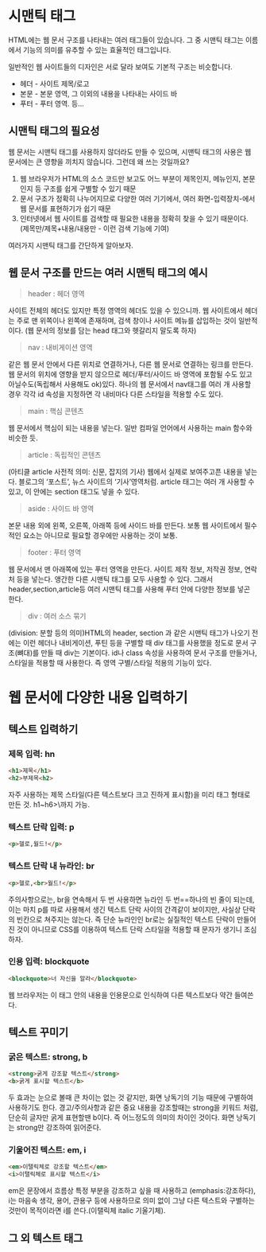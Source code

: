 # 시맨틱 태그

HTML에는 웹 문서 구조를 나타내는 여러 태그들이 있습니다. 그 중 시맨틱 태그는 이름에서 기능의 의미를 유추할 수 있는 효율적인 태그입니다.

일반적인 웹 사이트들의 디자인은 서로 달라 보여도 기본적 구조는 비슷합니다.

- 헤더 - 사이트 제목/로고
- 본문 - 본문 영역, 그 이외의 내용을 나타내는 사이드 바
- 푸터 - 푸터 영역. 등...

## 시맨틱 태그의 필요성

웹 문서는 시맨틱 태그를 사용하지 않더라도 만들 수 있으며, 시맨틱 태그의 사용은 웹 문서에는 큰 영향을 끼치지 않습니다. 그런데 왜 쓰는 것일까요?

1. 웹 브라우저가 HTML의 소스 코드만 보고도 어느 부분이 제목인지, 메뉴인지, 본문인지 등 구조를 쉽게 구별할 수 있기 때문
2. 문서 구조가 정확히 나누어지므로 다양한 여러 기기에서, 여러 화면-입력장치-에서 웹 문서를 표현하기가 쉽기 때문
3. 인터넷에서 웹 사이트를 검색할 때 필요한 내용을 정확히 찾을 수 있기 때문이다. (제목만/제목+내용/내용만 - 이런 검색 기능에 기여)

여러가지 시맨틱 태그를 간단하게 알아보자.

## 웹 문서 구조를 만드는 여러 시맨틱 태그의 예시

>header : 헤더 영역

사이트 전체의 헤더도 있지만 특정 영역의 헤더도 있을 수 있으니까. 웹 사이트에서 헤더는 주로 맨 위쪽이나 왼쪽에 존재하며, 검색 창이나 사이트 메뉴를 삽입하는 것이 일반적이다. (웹 문서의 정보를 담는 head 태그와 헷갈리지 말도록 하자)

> nav : 내비게이션 영역

같은 웹 문서 안에서 다른 위치로 연결하거나, 다른 웹 문서로 연결하는 링크를 만든다.  웹 문서의 위치에 영향을 받지 않으므로 헤더/푸터/사이드 바 영역에 포함될 수도 있고 아닐수도(독립해서 사용해도 ok)있다.  하나의 웹 문서에서 nav태그를 여러 개 사용할 경우 각각 id 속성을 지정하면 각 내비마다 다른 스타일을 적용할 수도 있다. 

> main : 핵심 콘텐츠

웹 문서에서 핵심이 되는 내용을 넣는다. 일반 컴파일 언어에서 사용하는 main 함수와 비슷한 듯.

> article : 독립적인 콘텐츠

(아티클 article 사전적 의미: 신문, 잡지의 기사) 웹에서 실제로 보여주고픈 내용을 넣는다. 블로그의 ‘포스트’, 뉴스 사이트의 ‘기사’영역처럼. article 태그는 여러 개 사용할 수 있고, 이 안에는 section 태그도 넣을 수 있다.

> aside : 사이드 바 영역

본문 내용 외에 왼쪽, 오른쪽, 아래쪽 등에 사이드 바를 만든다. 보통 웹 사이트에서 필수적인 요소는 아니므로 필요할 경우에만 사용하는 것이 보통.

> footer : 푸터 영역

웹 문서에서 맨 아래쪽에 있는 푸터 영역을 만든다. 사이트 제작 정보, 저작권 정보, 연락처 등을 넣는다. 앵간한 다른 시맨틱 태그를 모두 사용할 수 있다. 그래서 header,section,article등 여러 시맨틱 태그를 사용해 푸터 안에 다양한 정보를 넣곤 한다.

> div : 여러 소스 묶기

(division: 분할 등의 의미)HTML의 header, section 과 같은 시맨틱 태그가 나오기 전에는 이런 헤더나 내비게이션, 푸틴 등을 구별할 때 div 태그를 사용했을 정도로 문서 구조(뼈대)를 만들 때 div는 기본이다. 
id나 class 속성을 사용하여 문서 구조를 만들거나, 스타일을 적용할 때 사용한다. 즉 영역 구별/스타일 적용의 기능이 있다.

# 웹 문서에 다양한 내용 입력하기

## 텍스트 입력하기

### 제목 입력: hn

```html
<h1>제목</h1>
<h2>부제목<h2>
```

자주 사용하는 제목 스타일(다른 텍스트보다 크고 진하게 표시함)을 미리 태그 형태로 만든 것. h1~h6>\까지 가능. 

### 텍스트 단락 입력: p

```html
<p>헬로,월드!</p>
```

### 텍스트 단락 내 뉴라인: br

```html
<p>헬로,<br>월드!</p>
```

주의사항으로는, br을 연속해서 두 번 사용하면 뉴라인 두 번==하나의 빈 줄이 되는데, 이는 마치 p를 따로 사용해서 생긴 텍스트 단락 사이의 간격같이 보이지만, 사실상 단락의 빈칸으로 쳐주지는 않는다. 즉 단순 뉴라인인 br로는 실질적인 텍스트 단락이 만들어진 것이 아니므로 CSS를 이용하여 텍스트 단락 스타일을 적용할 때 문자가 생기니 조심하자.

### 인용 입력: blockquote

```html
<blockquote>너 자신을 알라</blockquote>
```

웹 브라우저는 이 태그 안의 내용을 인용문으로 인식하여 다른 텍스트보다 약간 들여쓴다.

## 텍스트 꾸미기

### 굵은 텍스트: strong, b

```html
<strong>굵게 강조할 텍스트</strong>
<b>굵게 표시할 텍스트</b>
```

두 효과는 눈으로 볼때 큰 차이는 없는 것 같지만, 화면 낭독기의 기능 때문에 구별하여 사용하기도 한다. 경고/주의사항과 같은 중요 내용을 강조할때는 strong을 키워드 처럼, 단순히 글자만 굵게 표현할땐 b이다. 즉 어느정도의 의미의 차이인 것이다. 화면 낭독기는 strong만 강조하여 읽어준다.

### 기울어진 텍스트: em, i

```html
<em>이탤릭체로 강조할 텍스트</em>
<i>이탤릭체로 표시할 텍스트</i>
```

em은 문장에서 흐름상 특정 부분을 강조하고 싶을 때 사용하고 (emphasis:강조하다), i는 마음속 생각, 용어, 관용구 등에 사용하므로 의미 없이 그냥 다른 텍스트와 구별하는 것만이 목적이라면 i를 쓴다.(이탤릭체 italic 기울기체).

## 그 외 텍스트 태그

<abbr>

<cite>

<code>

<small>

<sub>

<sup>

<s>

<u>

<ins>

<del>